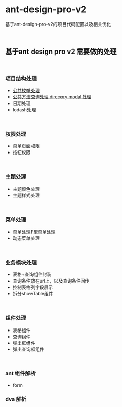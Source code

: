 # ant-design-pro-v2
基于ant-design-pro-v2的项目代码配置以及相关优化

<br />

## 基于ant design pro v2 需要做的处理

<br />

### 项目结构处理
* [公共枚举处理](https://github.com/rodchen-king/ant-design-pro-v2/commit/d6de1f9f692735097b6c51b36a1d7cfe01ea4bf6)
* [公共方法查询处理 direcory modal 处理](https://github.com/rodchen-king/ant-design-pro-v2/commit/be79f09c28441d960c5ccad529c4765ea5771ce5)
* 日期处理
* lodash处理

<br />

### 权限处理
* [菜单页面权限]()
* 按钮权限 

<br />

### 主题处理
* 主题颜色处理
* 主题样式处理

<br />

### 菜单处理
* 菜单处理F型菜单处理
* 动态菜单处理

<br />

### 业务模块处理
* 表格+查询组件封装
* 查询条件放在url上，以及查询条件回传
* 控制表格列字段展示
* 拆分showTable组件

<br />

### 组件处理
* 表格组件
* 查询组件
* 弹出框组件
* 弹出查询框组件

<br />

### ant 组件解析
* form

### dva 解析

